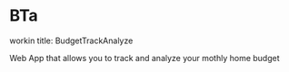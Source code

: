 # BTa
workin title: BudgetTrackAnalyze

Web App that allows you to track and analyze your mothly home budget

